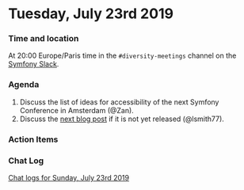 # Tuesday, July 23rd 2019

### Time and location
At 20:00 Europe/Paris time in the `#diversity-meetings` channel on the [Symfony Slack][slack].

### Agenda
1) Discuss the list of ideas for accessibility of the next Symfony Conference in Amsterdam (@Zan).
1) Discuss the [next blog post](https://docs.google.com/document/d/14M9sNAQ5KMHzROByys_Bwcna_KHw0jpR-7CmJi5fQb0/edit?usp=sharing) if it is not yet released (@lsmith77).

### Action Items

### Chat Log
[Chat logs for Sunday, July 23rd 2019][log]

[slack]: https://symfony.com/slack
[log]: https://symfony.github.io/diversity/meetings/2019-07-23-log.html
